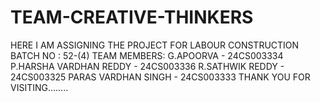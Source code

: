 # TEAM-CREATIVE-THINKERS
HERE I AM ASSIGNING THE PROJECT FOR LABOUR CONSTRUCTION
BATCH NO : 52-(4)
TEAM MEMBERS:
G.APOORVA - 24CS003334
P.HARSHA VARDHAN REDDY - 24CS003336
R.SATHWIK REDDY - 24CS003325
PARAS VARDHAN SINGH - 24CS003333
THANK YOU FOR VISITING........

